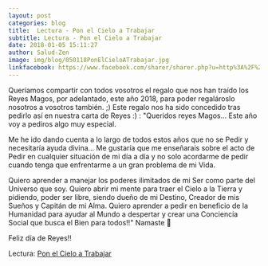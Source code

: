 ```yaml
---
layout: post
categories: blog
title:  Lectura - Pon el Cielo a Trabajar
subtitle: Lectura - Pon el Cielo a Trabajar
date: 2018-01-05 15:11:27
author: Salud-Zen
image: img/blog/050118PonElCieloATrabajar.jpg
linkfacebook: https://www.facebook.com/sharer/sharer.php?u=http%3A%2F%2Fwww.salud-zen.com%2Fblog%2F2018%2F01%2F05%2FLectura-PonElCieloATrabjar.html&amp;src=sdkpreparse
---
```

Queríamos compartir con todos vosotros el regalo que nos han traído los Reyes Magos, por adelantado, este año 2018, para poder regalároslo nosotros a vosotros también. ;)
Este regalo nos ha sido concedido tras pedirlo así en nuestra carta de Reyes :) :
"Queridos reyes Magos... Este año voy a pediros algo muy especial.

Me he ido dando cuenta a lo largo de todos estos años que no se Pedir y necesitaría ayuda divina...
Me gustaría que me enseñarais sobre el acto de Pedir en cualquier situación de mi día a día y no solo acordarme de pedir cuando tenga que enfrentarme a un gran problema de mi Vida.

Quiero aprender a manejar los poderes ilimitados de mi Ser como parte del Universo que soy.
Quiero abrir mi mente para traer el Cielo a la Tierra y pidiendo, poder ser libre, siendo dueño de mi Destino, Creador de mis Sueños y Capitán de mi Alma.
Quiero aprender a pedir en beneficio de la Humanidad para ayudar al Mundo a despertar y crear una Conciencia Social que busca el Bien para todos!!"
Namaste 🙏

Feliz día de Reyes!!

Lectura: [Pon el Cielo a Trabajar][libro]


[libro]: https://docs.google.com/viewer?a=v&pid=sites&srcid=ZGVmYXVsdGRvbWFpbnxzaWNvYmlvZW5lcmdldGljYXxneDozMzdkMDY1ZmVhZjg2YTJk

